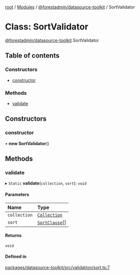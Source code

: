 [root](../README.md) / [Modules](../modules.md) / [@forestadmin/datasource-toolkit](../modules/forestadmin_datasource_toolkit.md) / SortValidator

# Class: SortValidator

[@forestadmin/datasource-toolkit](../modules/forestadmin_datasource_toolkit.md).SortValidator

## Table of contents

### Constructors

- [constructor](forestadmin_datasource_toolkit.SortValidator.md#constructor)

### Methods

- [validate](forestadmin_datasource_toolkit.SortValidator.md#validate)

## Constructors

### constructor

• **new SortValidator**()

## Methods

### validate

▸ `Static` **validate**(`collection`, `sort`): `void`

#### Parameters

| Name | Type |
| :------ | :------ |
| `collection` | [`Collection`](../interfaces/forestadmin_datasource_toolkit.Collection.md) |
| `sort` | [`SortClause`](../modules/forestadmin_datasource_toolkit.md#sortclause)[] |

#### Returns

`void`

#### Defined in

[packages/datasource-toolkit/src/validation/sort.ts:7](https://github.com/ForestAdmin/agent-nodejs/blob/fba2435/packages/datasource-toolkit/src/validation/sort.ts#L7)
